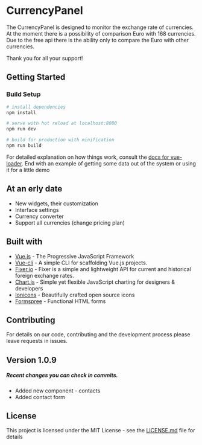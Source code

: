 
# CurrencyPanel

The CurrencyPanel is designed to monitor the exchange rate of currencies. At the moment there is a possibility of comparison Euro with 168 currencies. Due to the free api there is the ability only to compare the Euro with other currencies.

Thank you for all your support!

## Getting Started

### Build Setup

``` bash
# install dependencies
npm install

# serve with hot reload at localhost:8080
npm run dev

# build for production with minification
npm run build
```

For detailed explanation on how things work, consult the [docs for vue-loader](http://vuejs.github.io/vue-loader).
End with an example of getting some data out of the system or using it for a little demo

## At an erly date

- New widgets, their customization
- Interface settings
- Currency converter
- Support all currencies (change pricing plan)

## Built with

* [Vue.js](https://vuejs.org/) - The Progressive  JavaScript Framework
* [Vue-cli](https://github.com/vuejs/vue-cli) - A simple CLI for scaffolding Vue.js projects.
* [Fixer.io](https://fixer.io/) - Fixer is a simple and lightweight API for  current and historical foreign exchange rates.
* [Chart.js](https://www.chartjs.org/) - Simple yet flexible JavaScript charting for designers & developers
* [Ionicons](http://ionicons.com/) - Beautifully crafted open source icons
* [Formspree](https://formspree.io/) - Functional HTML forms

## Contributing

For details on our code, contributing and the development process please leave requests in issues.

## Version 1.0.9

##### Recent changes you can check in commits.

 - Added new component - contacts
 - Added contact form

## License

This project is licensed under the MIT License - see the [LICENSE.md](LICENSE.md) file for details
